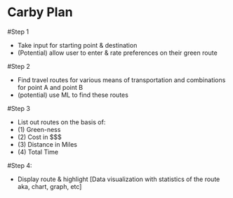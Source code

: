 # Carby Plan

#Step 1
- Take input for starting point & destination
- (Potential) allow user to enter & rate preferences on their green route

#Step 2
- Find travel routes for various means of transportation and combinations for point A and point B
-  (potential) use ML to find these routes

#Step 3
- List out routes on the basis of:
- (1) Green-ness
- (2) Cost in $$$
- (3) Distance in Miles
- (4) Total Time

#Step 4:
- Display route & highlight [Data visualization with statistics of the route aka, chart, graph, etc]
